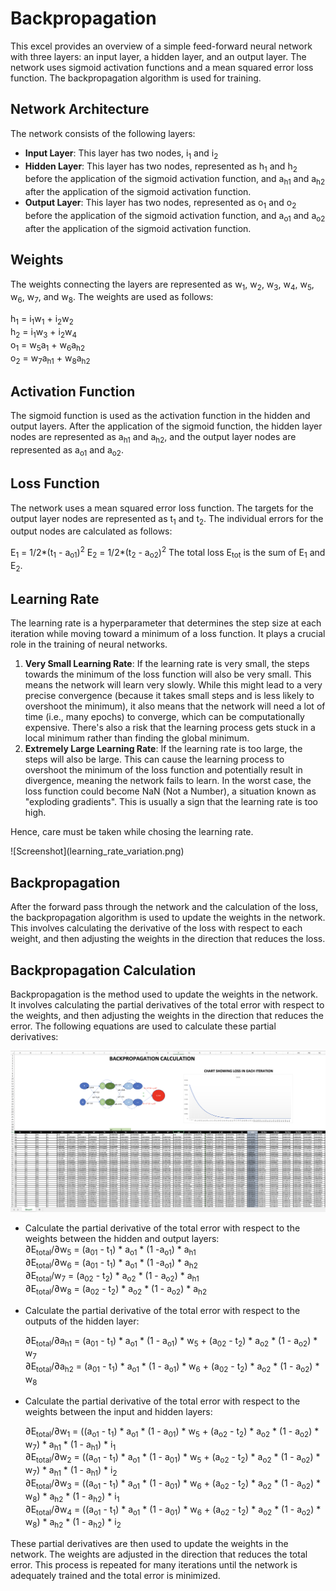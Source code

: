 # Backpropagation

<p>This excel provides an overview of a simple feed-forward neural network with three layers: an input layer, a hidden layer, and an output layer. The network uses sigmoid activation functions and a mean squared error loss function. The backpropagation algorithm is used for training.</p>

## Network Architecture

The network consists of the following layers:
* **Input Layer**: This layer has two nodes, i<sub>1</sub> and i<sub>2</sub>
* **Hidden Layer**: This layer has two nodes, represented as h<sub>1</sub> and h<sub>2</sub> before the application of the sigmoid activation function, and a<sub>h1</sub> and a<sub>h2</sub> after the application of the sigmoid activation function.
* **Output Layer**: This layer has two nodes, represented as o<sub>1</sub> and o<sub>2</sub> before the application of the sigmoid activation function, and a<sub>o1</sub> and a<sub>o2</sub> after the application of the sigmoid activation function.

## Weights
The weights connecting the layers are represented as w<sub>1</sub>, w<sub>2</sub>, w<sub>3</sub>, w<sub>4</sub>, w<sub>5</sub>, w<sub>6</sub>, w<sub>7</sub>, and w<sub>8</sub>. The weights are used as follows:

h<sub>1</sub> = i<sub>1</sub>w<sub>1</sub> + i<sub>2</sub>w<sub>2</sub> <br>
h<sub>2</sub> = i<sub>1</sub>w<sub>3</sub> + i<sub>2</sub>w<sub>4</sub> <br>
o<sub>1</sub> = w<sub>5</sub>a<sub>1</sub> + w<sub>6</sub>a<sub>h2</sub> <br>
o<sub>2</sub> = w<sub>7</sub>a<sub>h1</sub> + w<sub>8</sub>a<sub>h2</sub> <br>

## Activation Function
The sigmoid function is used as the activation function in the hidden and output layers. After the application of the sigmoid function, the hidden layer nodes are represented as a<sub>h1</sub> and a<sub>h2</sub>, and the output layer nodes are represented as a<sub>o1</sub> and a<sub>o2</sub>.


## Loss Function
The network uses a mean squared error loss function. The targets for the output layer nodes are represented as t<sub>1</sub> and t<sub>2</sub>. The individual errors for the output nodes are calculated as follows:

E<sub>1</sub> = 1/2*(t<sub>1</sub> - a<sub>o1</sub>)<sup>2</sup>
E<sub>2</sub> = 1/2*(t<sub>2</sub> - a<sub>o2</sub>)<sup>2</sup>
The total loss E<sub>tot</sub> is the sum of E<sub>1</sub> and E<sub>2</sub>.

## Learning Rate
<p>The learning rate is a hyperparameter that determines the step size at each iteration while moving toward a minimum of a loss function. It plays a crucial role in the training of neural networks.</p> 

1. **Very Small Learning Rate**: If the learning rate is very small, the steps towards the minimum of the loss function will also be very small. This means the network will learn very slowly. While this might lead to a very precise convergence (because it takes small steps and is less likely to overshoot the minimum), it also means that the network will need a lot of time (i.e., many epochs) to converge, which can be computationally expensive. There's also a risk that the learning process gets stuck in a local minimum rather than finding the global minimum.
2. **Extremely Large Learning Rate**: If the learning rate is too large, the steps will also be large. This can cause the learning process to overshoot the minimum of the loss function and potentially result in divergence, meaning the network fails to learn. In the worst case, the loss function could become NaN (Not a Number), a situation known as "exploding gradients". This is usually a sign that the learning rate is too high.

<p>Hence, care must be taken while chosing the learning rate.</p>
![Screenshot](learning_rate_variation.png)


## Backpropagation
<p>After the forward pass through the network and the calculation of the loss, the backpropagation algorithm is used to update the weights in the network. This involves calculating the derivative of the loss with respect to each weight, and then adjusting the weights in the direction that reduces the loss.</p>

## Backpropagation Calculation
<p>Backpropagation is the method used to update the weights in the network. It involves calculating the partial derivatives of the total error with respect to the weights, and then adjusting the weights in the direction that reduces the error. The following equations are used to calculate these partial derivatives:</p>

![Screenshot](backpropagation.png)

* Calculate the partial derivative of the total error with respect to the weights between the hidden and output layers:<br>
    ∂E<sub>total</sub>/∂w<sub>5</sub> = (a<sub>01</sub> - t<sub>1</sub>) * a<sub>o1</sub> * (1 -a<sub>o1</sub>) *  a<sub>h1</sub> <br>
    ∂E<sub>total</sub>/∂w<sub>6</sub> = (a<sub>01</sub> - t<sub>1</sub>) * a<sub>o1</sub> * (1 -a<sub>o1</sub>) *  a<sub>h2</sub> <br>
    ∂E<sub>total</sub>/w<sub>7</sub> = (a<sub>02</sub> - t<sub>2</sub>) * a<sub>o2</sub> * (1 - a<sub>o2</sub>) *  a<sub>h1</sub> <br>
    ∂E<sub>total</sub>/∂w<sub>8</sub> = (a<sub>02</sub> - t<sub>2</sub>) * a<sub>o2</sub> * (1 - a<sub>o2</sub>) *  a<sub>h2</sub> <br>

* Calculate the partial derivative of the total error with respect to the outputs of the hidden layer:

    ∂E<sub>total</sub>/∂a<sub>h1</sub> = (a<sub>01</sub> - t<sub>1</sub>) * a<sub>o1</sub> * (1 - a<sub>o1</sub>) * w<sub>5</sub> +  (a<sub>02</sub> - t<sub>2</sub>) * a<sub>o2</sub> * (1 - a<sub>o2</sub>) * w<sub>7</sub> <br>
    ∂E<sub>total</sub>/∂a<sub>h2</sub> = (a<sub>01</sub> - t<sub>1</sub>) * a<sub>o1</sub> * (1 - a<sub>o1</sub>) * w<sub>6</sub> +  (a<sub>02</sub> - t<sub>2</sub>) * a<sub>o2</sub> * (1 - a<sub>o2</sub>) * w<sub>8</sub>

* Calculate the partial derivative of the total error with respect to the weights between the input and hidden layers:

    ∂E<sub>total</sub>/∂w<sub>1</sub> = ((a<sub>o1</sub> - t<sub>1</sub>) * a<sub>o1</sub> * (1 - a<sub>01</sub>) * w<sub>5</sub> +  (a<sub>o2</sub> - t<sub>2</sub>) * a<sub>o2</sub> * (1 - a<sub>o2</sub>) * w<sub>7</sub>) * a<sub>h1</sub> * (1 - a<sub>h1</sub>) * i<sub>1</sub> <br>
    ∂E<sub>total</sub>/∂w<sub>2</sub> = ((a<sub>o1</sub> - t<sub>1</sub>) * a<sub>o1</sub> * (1 - a<sub>01</sub>) * w<sub>5</sub> +  (a<sub>o2</sub> - t<sub>2</sub>) * a<sub>o2</sub> * (1 - a<sub>o2</sub>) * w<sub>7</sub>) * a<sub>h1</sub> * (1 - a<sub>h1</sub>) * i<sub>2</sub> <br>
    ∂E<sub>total</sub>/∂w<sub>3</sub> = ((a<sub>o1</sub> - t<sub>1</sub>) * a<sub>o1</sub> * (1 - a<sub>01</sub>) * w<sub>6</sub> +  (a<sub>o2</sub> - t<sub>2</sub>) * a<sub>o2</sub> * (1 - a<sub>o2</sub>) * w<sub>8</sub>) * a<sub>h2</sub> * (1 - a<sub>h2</sub>) * i<sub>1</sub> <br>
    ∂E<sub>total</sub>/∂w<sub>4</sub> = ((a<sub>o1</sub> - t<sub>1</sub>) * a<sub>o1</sub> * (1 - a<sub>01</sub>) * w<sub>6</sub> +  (a<sub>o2</sub> - t<sub>2</sub>) * a<sub>o2</sub> * (1 - a<sub>o2</sub>) * w<sub>8</sub>) * a<sub>h2</sub> * (1 - a<sub>h2</sub>) * i<sub>2</sub> <br>

<p>These partial derivatives are then used to update the weights in the network. The weights are adjusted in the direction that reduces the total error. This process is repeated for many iterations until the network is adequately trained and the total error is minimized.</p>


